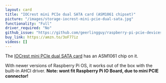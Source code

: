 ```yaml
---
layout: card
title: "IOCrest mini PCIe dual SATA card (ASM1061 chipset)"
picture: "/images/storage-iocrest-mini-pcie-dual-sata.jpg"
functionality: "Full"
driver_required: "No"
github_issue: "https://github.com/geerlingguy/raspberry-pi-pcie-devices/issues/314"
buy_link: https://amzn.to/3oF77iz
videos: []
---
```

The [IOCrest mini PCIe dual SATA card](http://www.iocrest.com/index.php?id=2233) has an ASM1061 chip on it.

With newer versions of Raspberry Pi OS, it works out of the box with the built-in AHCI driver.
**Note: wont fit Raspberry Pi IO Board, due to mini PCIE connector!**
